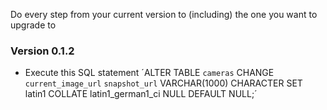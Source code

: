 Do every step from your current version to (including) the one you want to upgrade to

### Version 0.1.2
* Execute this SQL statement
	´ALTER TABLE `cameras` CHANGE `current_image_url` `snapshot_url` VARCHAR(1000) CHARACTER SET latin1 COLLATE latin1_german1_ci NULL DEFAULT NULL;´